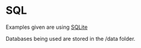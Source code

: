 # SQL
Examples given are using [SQLite](https://sqlite.org/index.html)

Databases being used are stored in the /data folder.
